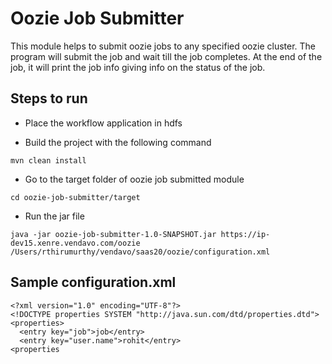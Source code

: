 # Oozie Job Submitter
This module helps to submit oozie jobs to any specified oozie cluster. The program will submit the job and wait till the job completes. 
At the end of the job, it will print the job info giving info on the status of the job.

## Steps to run
* Place the workflow application in hdfs

* Build the project with the following command

```
mvn clean install
```

* Go to the target folder of oozie job submitted module

```
cd oozie-job-submitter/target
```

* Run the jar file

```
java -jar oozie-job-submitter-1.0-SNAPSHOT.jar https://ip-dev15.xenre.vendavo.com/oozie /Users/rthirumurthy/vendavo/saas20/oozie/configuration.xml
```

## Sample configuration.xml

```
<?xml version="1.0" encoding="UTF-8"?>
<!DOCTYPE properties SYSTEM "http://java.sun.com/dtd/properties.dtd">
<properties>
  <entry key="job">job</entry>
  <entry key="user.name">rohit</entry>
<properties
```




